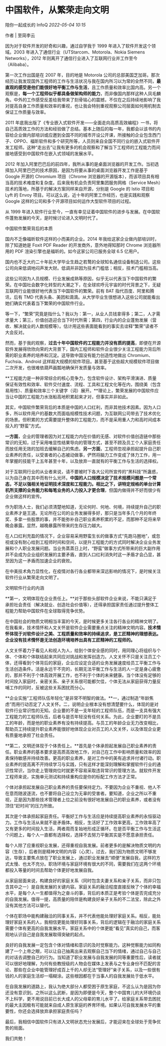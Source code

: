 # 中国软件，从繁荣走向文明

陪你一起成长的 InfoQ *2022-05-04 10:15*

作者 | 至简李云

因为对于软件开发的好奇和兴趣，通过自学我于 1999 年进入了软件开发这个领域。2003 年进入了通信行业（UTStarcom、Motorola、Nokia Siemens Networks），2012 年则离开了通信行业进入了互联网行业并工作至今（Alibaba）。

第一次工作出国是在 2007 年，目的地是 Motorola 公司的总部美国芝加哥。那次经历让我发现国外工程师的工作与生活状况与我在国内所习以为常的全然不同，**最直观的感受是他们能很好地平衡工作与生活**，且工作质量和效率比国内高。另一个观察是，**每一个工程师似乎都具备做架构师的能力**，而非像国内那样这种人凤毛麟角。中外的工作感受反差给我带来了刻骨铭心的震撼，不仅在之后持续地影响了我对提高自身工作质量和效率的重视，也让我会特别重视观察公司层面如何用机制去保证工作质量与效率。

2011 年底我出版了《专业嵌入式软件开发——全面走向高质高效编程》一书，将自己高质效工作的方法和经验做了总结。基本上随后的每一年，我都会以该书的内容给企业做内部培训或应邀到全国不同的城市开设公开课，所接触的企业包含西门子、OPPO、福昕软件和多个研究所等，人员则来自全国不同行业的嵌入式软件开发工程师。这种“走出去”让我有更多的机会观察和了解当下工程师的工程能力而间接地感受到中国软件在嵌入式领域的发展水平。

2012 年加入阿里巴巴后的前四年，我所从事的是桌面浏览器的开发工作。当初选择加入阿里巴巴的技术原因，是因为将要从事的桌面浏览器开发工作是基于 Google 开源的 Chromium 项目（Chrome 浏览器的开源版本），而该项目具有相当高的技术难度和复杂度。后来我有机会负责阿里集团服务网格（Service Mesh）技术的落地，所基于的解决方案同样来自开源，分别是 Google 的 Istio 项目和 Lyft 的 Envoy 项目。可以这么说，近十年的阿里工作经历，也是实践和观察 Google 这样的公司和多个开源项目如何运作大型软件项目的过程。

从 1999 年进入软件行业至今，一直有幸见证着中国软件的进步与发展。在中国软件蓬勃发展的今天，是时候讨论进入文明时代了。

中国软件繁荣背后的本质

国内不乏像福昕软件这样的小而美的企业。2014 年我给这家企业做内部培训时，除了知道她是 Foxit PDF Reader 的开发商外，意外地得知那时 Chrome 浏览器所用的 PDF 渲染引擎也是福昕的。如今这家公司已服务全球 6.5 亿用户。

国内也不乏大约二十年前大学毕业生趋之若鹜的全球知名通信设备制造公司。这些公司向来低调地闷声发大财。低调并非因为技术门槛低；相反，技术门槛相当高。

这些公司因为人员规模、行业发展成熟等原因，似乎无以代表当下中国软件的繁荣。在中国社会数字化转型的大潮之下，在全球欢呼元宇宙的时代背景之下，无疑互联网行业能很好地代表当下中国软件的繁荣。前有 BAT 指代百度、阿里和腾讯，后有 TMD 代表头条、美团和滴滴。从大学毕业生很想进入这些公司就能看出她们确实代表着当下繁荣的中国软件行业。

等一下，“繁荣”究竟是指什么？我以为：第一，从业人员钱拿得多；第二，人才需求量大；第三，价值创造迎合当下时代所需；第四，行业内的企业蓬勃发展（营收、解决就业的人数规模等）。估计用这些表面能看到的事实去诠释“繁荣”读者不大会反对。

然而，基于我的观察，**过去十年中国软件的工程能力并没有质的提高**，即便在开源软件发展得欣欣向荣的大背景下，国内工程师和软件企业很少关注工程能力背后所需的职业素养的培养和沉淀。这导致中国没有能力创造性地做出 Chromium、Fuchsia、Android 这样超大规模的软件项目。甚至基于这些超大规模软件项目做二次开发，也很难依葫芦画瓢地确保开发质量与效率。

**工程能力是一种非常综合的核心竞争力，包含软件设计、架构平滑演进、质量保证有效性和效率、软件交付速度、流程、工具和工程文化等在内，围绕美（包含易用性）、质量和效率三个关键字（词）展开。**理论上，繁荣发展的中国软件应当让中国的工程能力水涨船高地积累起来才对，但事实并非如此。

其实，中国软件繁荣背后的本质是中国的人口红利，而非其他技术因素。因为人口多，所以软件用户的基数大而面临规模性技术问题，为互联网公司带去了技术优化的场景。但积累的方式需要提升整体的工程能力，而不是采用重人力和高时间成本投入的“野蛮”方式。

**一方面**，企业的管理者因为对工程能力内在价值的无感、对软件价值创造链中那些常识的无知，过于采用唯显性结果导向的管理方式，甚至不顾及员工个人家庭责任而放任用无效的加班去缓解自己的焦虑。**另一方面**，工程师忽视承担起提升自己职业素养的责任，以受害者的心态被动做事，俨然将脑力工作变成了体力工作，用一年掌握的技能干上五年甚至十年，以及放弃一直就有的平衡工作与生活的选择权。

对于互联网行业的从业者来说，请不要被时下各大公司所宣传的“黑科技”所蛊惑，以为自己身在其中而有什么光环。**中国的人口规模决定了技术规模问题是一个常态，不足以强相关地证明技术深度和工程能力。相比之下，讲特定规格的单台计算机所支撑的业务能力和每笔业务的人力投入才更合理**，但国内做得并不好而很少有企业做这样的宣传。

作为职场人士，我们必须清楚地知道，无论何时、何地、何境，持续提升自己的职业素养才是王道。无论所在公司的业务发展得多好，那只是当年多几个月的年终奖、多拿一些股票的事，并不能弥补自己职业素养积累的不足，而那种不足将来早晚会暴露。显然，越晚暴露所带来的生存压力越大。

在人口红利充盈的情况下，企业容易采用野蛮生长的做事方式“先跑马圈地”，或忽视或没有耐心给到工程师时间和空间，以提升工程能力的方式同时解决企业业务发展和个人职业发展问题。当业务蒸蒸日上时，“野蛮”做事方式所带来的巨大副作用并不会成为企业组织发展的主要矛盾，直到人口红利消失时这一矛盾才会凸显，甚至因为这一矛盾而加速企业的衰败。

在中美技术角力显性化，在疫情对各行各业都带来深远影响的情况下，是时候关注软件行业从繁荣走向文明了。

文明软件行业的内涵

**第一，文明体现在企业责任上。**对于那些头部软件企业来说，不能只满足于承担社会责任（解决就业、创造社会价值等），还得承担国家责任通过提升整体工程能力帮助中国软件在全球取得竞争优势。

在中国社会的物质文明相当丰富的今天，是时候更多关注各行各业的精神文明了。在我看来，技术情怀和人文关怀是软件企业需要重点关注的精神文明内容。**技术情怀体现于对软件设计之美、工程质量和效率的持续追求，是工匠精神的理想表达。企业没有技术情怀是无法创造环境培养出具有工匠精神的工程师的。**

人文关怀着力于看见人和视人为人，给到个体安全感的同时，用同理心将组织与个体、个体和个体联结起来共同应对挑战和发挥创造力。人文关怀不只是关注员工个体，还得看到个体背后的家庭，企业应设定合适的业务发展速度给员工平衡工作与生活创造条件。活是永远干不完的，长期无法平衡工作与生活的人一定是身心疲惫的，那并不利于个体高效开展工作，也不利于个体的未来健康。当个体没有足够的时间投入家庭时，亲密关系、亲子关系很可能都欠佳，个体无法从家庭获得力量反哺工作的同时，反被这些关系困扰而分心。

**企业实施“工程师队伍年轻化”是非常不明智的做法。**一，通过制造“年龄焦虑”而用行动否定了人文关怀。二，说明企业根本没有想清楚要什么，体现的是对软件行业常识性的无知。企业要的不是一支年轻的工程师队伍，而是一支具有强大工程能力的工程师队伍，后者与是否年轻没有任何关系。为此，企业要盯的不是员工的年龄，而是他的职业素养有没有持续提高。与员工的年龄企业无力改变相比，帮助员工持续提升职业素养能很好地体现企业对员工的人文关怀，以及体现企业更有质量地承担了社会责任。

**第二，文明还体现于个体责任上。**首先是个体承担起发展自己职业素养的责任。职业素养的基本要求是高质高效地工作，对自己在工作中影响质量和效率的因素保持敏感并持续改善。更高的职业素养，是对工作中的美有追求并付诸行动。职业素养的提高离不开持续学习与实践，只有这样才能深刻理解和掌握软件行业的通识性常识，当你走上管理岗位时就更不容易采取违背常识的管理方法。就软件开发工程师来说，实施单元测试和持续重构应是你的标配工作方法才正常。

个体对承担起发展自己职业素养的责任要保持定力。不要因为企业不重视、他人不在意而随波逐流，也不要将自己设立为无辜的受害者。要知道，企业之所以不重视，正是因为那些技术管理者上位之前没有很好地发展自己的职业素养，或者没有顶住“赶时间”的压力所致。

其次是个体承担起家庭责任。平衡好工作与生活应是持续提高职业素养的永恒驱动力。工作与生活从来就不是矛盾体。相反，生活好了工作效率更高，工作效率高了又有更多的时间投入生活，两者周而复始地形成正循环。在是否平衡工作与生活这个问题上，每个人一直都有选择权，选择不去努力平衡其实是不愿意承担责任。

每个人除了应重视职业发展，还得重视自我发展。前者更多的是解决物质文明的内容（生存），后者则是精神文明的内容（心灵）。过去，我们因为物质文明不够发达，导致主要焦点放在了职业发展上，通过职业发展去“顺便”发展自我，这样的方式太慢、也太不充分。职场环境与家庭环境有很大的不同，需要我们在这两个环境都投入等量的时间去帮助个体更好地发展自我。

从家庭层面来说，构建良好的家庭关系（同时包含夫妻关系和亲子关系，而非只包含其中之一）是自我发展的关键内容。家庭关系的融洽程度直接反映了个体的幸福水平，是每个人一生都值得为之奋斗的事，背后的本质正是考验个体是否完成充分的自我发展。值得一提，高质量的陪伴是构建良好亲子关系的不二法宝，除此之外没有其他方法可以替代。

个体在职场中能构建融洽的同事关系，并不代表他能处理好家庭关系。相反，能处理好家庭关系的人，我相信更能处理好同事关系，背后的逻辑在于融洽的家庭关系需要个体有更高的自我发展水平。家庭关系中的个体更能“看见”真实的自己，而客观地认识自己是自我发展取得突破的起点。

良好的自我发展一定包含个体对情绪和意识的及时觉察能力。这种觉察能力如同构建了一个上帝之眼，可以让自己抽离出来去观察自己当下的情绪，通过自己与自己的对话去调整自己的行为。当知道了职业发展与自我发展的同等重要性后，读者就可以很好地理解，为何有些教授级的人物会在媒体上发表与之专业身份不匹配的言论、那些在企业中能管理好成百上千的人却无法“管理好”亲子关系，以及一些很有钱的人的家庭生活却一塌糊涂。这些根因都在于当事人的自我发展处于低水平。

在自我发展的道路上，我认为绝大部分人都受困于原生家庭，不这么认为是因为你还没有意识到。之所以这么武断，是因为即便是今天，整个中国育儿的大环境仍谈不上科学，更不用说目前已长大成人的父母辈的育儿水平了。给家庭关系带去困扰的最大主因极有可能就来自成人原生家庭的养育环境。如果认可自我发展水平的重要性，你还会选择放弃承担家庭责任吗？

最后，我相信中国软件只有进入文明状态充分发展后，才能迎来在全球处于竞争优势的局面。

我们共勉！





![图片](data:image/gif;base64,iVBORw0KGgoAAAANSUhEUgAAAAEAAAABCAYAAAAfFcSJAAAADUlEQVQImWNgYGBgAAAABQABh6FO1AAAAABJRU5ErkJggg==)

